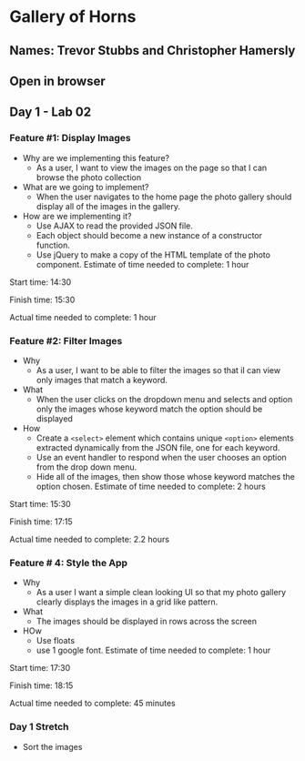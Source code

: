 # Gallery of Horns

## Names: Trevor Stubbs and Christopher Hamersly

## Open in browser

## Day 1 - Lab 02
### Feature #1: Display Images
- Why are we implementing this feature?
    - As a user, I want to view the images on the page so that I can browse the photo collection
- What are we going to implement?
    - When the user navigates to the home page the photo gallery should display all of the images in the gallery.
- How are we implementing it?
    - Use AJAX to read the provided JSON file.
    - Each object should become a new instance of a constructor function.
    - Use jQuery to make a copy of the HTML template of the photo component. 
Estimate of time needed to complete: 1 hour

Start time: 14:30

Finish time: 15:30

Actual time needed to complete: 1 hour
### Feature #2: Filter Images
- Why
    - As a user, I want to be able to filter the images so that iI can view only images that match a keyword.
- What
    - When the user clicks on the dropdown menu and selects and option only the images whose keyword match the option should be displayed
- How
    - Create a `<select>` element which contains unique `<option>` elements extracted dynamically from the JSON file, one for each keyword.
    - Use an event handler to respond when the user chooses an option from the drop down menu.
    - Hide all of the images, then show those whose keyword matches the option chosen.
Estimate of time needed to complete: 2 hours

Start time: 15:30

Finish time: 17:15

Actual time needed to complete: 2.2 hours
### Feature # 4: Style the App
- Why
    - As a user I want a simple clean looking UI so that my photo gallery clearly displays the images in a grid like pattern.
- What  
    - The images should be displayed in rows across the screen
- HOw
    - Use floats
    - use 1 google font.
Estimate of time needed to complete: 1 hour

Start time: 17:30

Finish time: 18:15

Actual time needed to complete: 45 minutes
### Day 1 Stretch
- Sort the images


